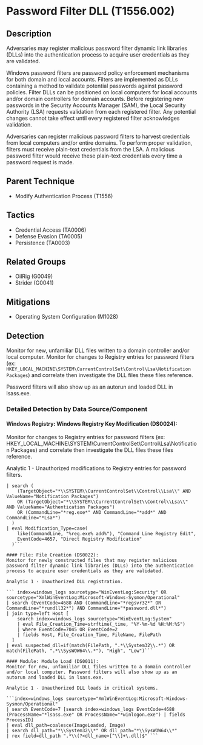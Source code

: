 # Password Filter DLL (T1556.002)

## Description
Adversaries may register malicious password filter dynamic link libraries (DLLs) into the authentication process to acquire user credentials as they are validated. 

Windows password filters are password policy enforcement mechanisms for both domain and local accounts. Filters are implemented as DLLs containing a method to validate potential passwords against password policies. Filter DLLs can be positioned on local computers for local accounts and/or domain controllers for domain accounts. Before registering new passwords in the Security Accounts Manager (SAM), the Local Security Authority (LSA) requests validation from each registered filter. Any potential changes cannot take effect until every registered filter acknowledges validation. 

Adversaries can register malicious password filters to harvest credentials from local computers and/or entire domains. To perform proper validation, filters must receive plain-text credentials from the LSA. A malicious password filter would receive these plain-text credentials every time a password request is made.

## Parent Technique
- Modify Authentication Process (T1556)

## Tactics
- Credential Access (TA0006)
- Defense Evasion (TA0005)
- Persistence (TA0003)

## Related Groups
- OilRig (G0049)
- Strider (G0041)

## Mitigations
- Operating System Configuration (M1028)

## Detection
Monitor for new, unfamiliar DLL files written to a domain controller and/or local computer. Monitor for changes to Registry entries for password filters (ex: ```HKEY_LOCAL_MACHINE\SYSTEM\CurrentControlSet\Control\Lsa\Notification Packages```) and correlate then investigate the DLL files these files reference.

Password filters will also show up as an autorun and loaded DLL in lsass.exe.

### Detailed Detection by Data Source/Component
#### Windows Registry: Windows Registry Key Modification (DS0024): 
Monitor for changes to Registry entries for password filters (ex: HKEY_LOCAL_MACHINE\SYSTEM\CurrentControlSet\Control\Lsa\Notification Packages) and correlate then investigate the DLL files these files reference.

Analytic 1 - Unauthorized modifications to Registry entries for password filters.

``` index=windows_logs sourcetype="WinEventLog:Security" (EventCode=4657 OR EventCode=4688)
| search (
    (TargetObject="*\\SYSTEM\\CurrentControlSet\\Control\\Lsa\\" AND ValueName="Notification Packages")
    OR (TargetObject="*\\SYSTEM\\CurrentControlSet\\Control\\Lsa\\" AND ValueName="Authentication Packages")
    OR (CommandLine="*reg.exe*" AND CommandLine="*add*" AND CommandLine="*Lsa*")
  )
| eval Modification_Type=case(
    like(CommandLine, "%reg.exe% add%"), "Command Line Registry Edit",
    EventCode=4657, "Direct Registry Modification"
  )```

#### File: File Creation (DS0022): 
Monitor for newly constructed files that may register malicious password filter dynamic link libraries (DLLs) into the authentication process to acquire user credentials as they are validated.

Analytic 1 - Unauthorized DLL registration.

``` index=windows_logs sourcetype="WinEventLog:Security" OR sourcetype="XmlWinEventLog:Microsoft-Windows-Sysmon/Operational"
| search (EventCode=4688 AND (CommandLine="*regsvr32*" OR CommandLine="*rundll32*") AND CommandLine="*password.dll*")
| join type=left Host [
    search index=windows_logs sourcetype="WinEventLog:System"
    | eval File_Creation_Time=strftime(_time, "%Y-%m-%d %H:%M:%S")
    | where EventCode=7045 OR EventCode=2
    | fields Host, File_Creation_Time, FileName, FilePath
  ]
| eval suspected_dll=if(match(FilePath, ".*\\System32\\.*") OR match(FilePath, ".*\\SysWOW64\\.*"), "High", "Low")```

#### Module: Module Load (DS0011): 
Monitor for new, unfamiliar DLL files written to a domain controller and/or local computer. Password filters will also show up as an autorun and loaded DLL in lsass.exe.

Analytic 1 - Unauthorized DLL loads in critical systems.

```index=windows_logs sourcetype="XmlWinEventLog:Microsoft-Windows-Sysmon/Operational"
| search EventCode=7 [search index=windows_logs EventCode=4688 (ProcessName="*lsass.exe" OR ProcessName="*winlogon.exe") | fields ProcessID]
| eval dll_path=coalesce(ImageLoaded, Image)
| search dll_path="*\\System32\\*" OR dll_path="*\\SysWOW64\\*"
| rex field=dll_path ".*\\(?<dll_name>[^\\]+\.dll)$" ```

